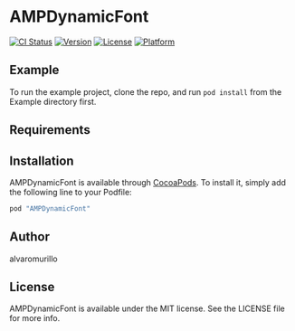 # AMPDynamicFont

[![CI Status](http://img.shields.io/travis/alvaromurillo/AMPDynamicFont.svg?style=flat)](https://travis-ci.org/alvaromurillo/AMPDynamicFont)
[![Version](https://img.shields.io/cocoapods/v/AMPDynamicFont.svg?style=flat)](http://cocoapods.org/pods/AMPDynamicFont)
[![License](https://img.shields.io/cocoapods/l/AMPDynamicFont.svg?style=flat)](http://cocoapods.org/pods/AMPDynamicFont)
[![Platform](https://img.shields.io/cocoapods/p/AMPDynamicFont.svg?style=flat)](http://cocoapods.org/pods/AMPDynamicFont)

## Example

To run the example project, clone the repo, and run `pod install` from the Example directory first.

## Requirements

## Installation

AMPDynamicFont is available through [CocoaPods](http://cocoapods.org). To install
it, simply add the following line to your Podfile:

```ruby
pod "AMPDynamicFont"
```

## Author

alvaromurillo

## License

AMPDynamicFont is available under the MIT license. See the LICENSE file for more info.
